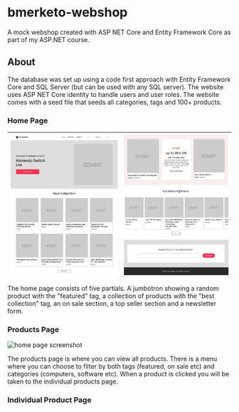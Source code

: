 # bmerketo-webshop

A mock webshop created with ASP NET Core and Entity Framework Core as part of my ASP.NET course. 

## About

The database was set up using a code first approach with Entity Framework Core and SQL Server (but can be used with any SQL server). The website uses ASP NET Core identity to handle users and user roles. 
The website comes with a seed file that seeds all categories, tags and 100+ products.

### Home Page

| ![home page screenshot](Screenshots/home_page1.PNG) | ![home page screenshot](Screenshots/home_page2.PNG) |
|:---:|:---:|

The home page consists of five partials. A jumbotron showing a random product with the "featured" tag, a collection of products with the "best collection" tag, an on sale section, a top seller section and a newsletter form.

### Products Page

![home page screenshot](Screenshots/products_page.PNG) 

The products page is where you can view all products. There is a menu where you can choose to filter by both tags (featured, on sale etc) and categories (computers, software etc). When a product is clicked you will be taken
to the individual products page.

### Individual Product Page 

